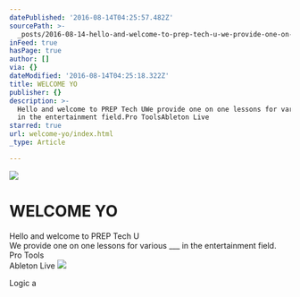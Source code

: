 ```yaml
---
datePublished: '2016-08-14T04:25:57.482Z'
sourcePath: >-
  _posts/2016-08-14-hello-and-welcome-to-prep-tech-u-we-provide-one-on-one-less.md
inFeed: true
hasPage: true
author: []
via: {}
dateModified: '2016-08-14T04:25:18.322Z'
title: WELCOME YO
publisher: {}
description: >-
  Hello and welcome to PREP Tech UWe provide one on one lessons for various ___
  in the entertainment field.Pro ToolsAbleton Live
starred: true
url: welcome-yo/index.html
_type: Article

---
```

![](https://imgflo.herokuapp.com/graph/vahj1ThiexotieMo/604c197fa7acafa9c284ecf0a9a89bb2/croprotate.jpg?cropheight=503&cropwidth=507&degrees=0&input=https%3A%2F%2Fthe-grid-user-content.s3-us-west-2.amazonaws.com%2Fab3050b0-ff37-45dc-96c4-19fc5dfb08a9.jpg&x=4&y=7)

# WELCOME YO

Hello and welcome to PREP Tech U  
We provide one on one lessons for various \_\_\_ in the entertainment field.  
Pro Tools  
Ableton Live
![](https://the-grid-user-content.s3-us-west-2.amazonaws.com/30229007-ff00-4846-b225-b5d6df3c1337.jpg)

Logic a